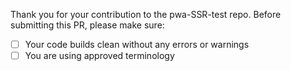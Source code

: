 Thank you for your contribution to the pwa-SSR-test repo. 
Before submitting this PR, please make sure:

- [ ] Your code builds clean without any errors or warnings
- [ ] You are using approved terminology
